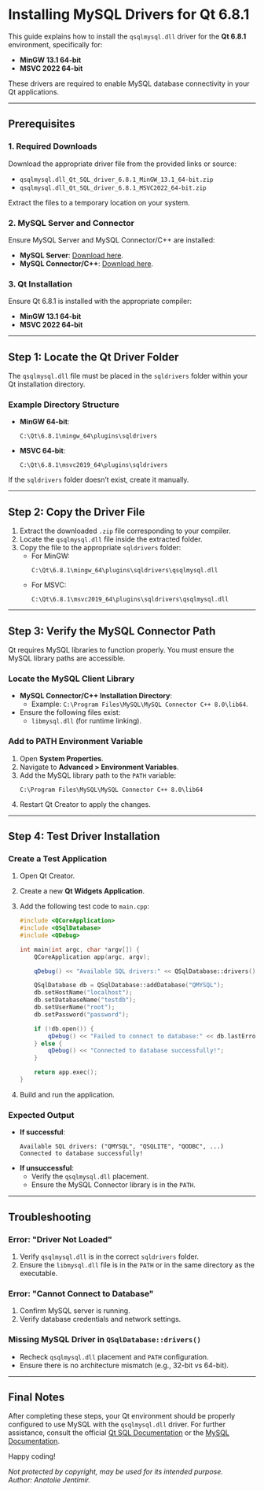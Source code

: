 # Installing MySQL Drivers for Qt 6.8.1

This guide explains how to install the `qsqlmysql.dll` driver for the **Qt 6.8.1** environment, specifically for:
- **MinGW 13.1 64-bit**
- **MSVC 2022 64-bit**

These drivers are required to enable MySQL database connectivity in your Qt applications.

---

## **Prerequisites**

### **1. Required Downloads**
Download the appropriate driver file from the provided links or source:
- `qsqlmysql.dll_Qt_SQL_driver_6.8.1_MinGW_13.1_64-bit.zip`
- `qsqlmysql.dll_Qt_SQL_driver_6.8.1_MSVC2022_64-bit.zip`

Extract the files to a temporary location on your system.

### **2. MySQL Server and Connector**
Ensure MySQL Server and MySQL Connector/C++ are installed:
- **MySQL Server**: [Download here](https://dev.mysql.com/downloads/mysql/).
- **MySQL Connector/C++**: [Download here](https://dev.mysql.com/downloads/connector/cpp/).

### **3. Qt Installation**
Ensure Qt 6.8.1 is installed with the appropriate compiler:
- **MinGW 13.1 64-bit**
- **MSVC 2022 64-bit**

---

## **Step 1: Locate the Qt Driver Folder**

The `qsqlmysql.dll` file must be placed in the `sqldrivers` folder within your Qt installation directory.

### Example Directory Structure
- **MinGW 64-bit**:
  ```
  C:\Qt\6.8.1\mingw_64\plugins\sqldrivers
  ```
- **MSVC 64-bit**:
  ```
  C:\Qt\6.8.1\msvc2019_64\plugins\sqldrivers
  ```

If the `sqldrivers` folder doesn’t exist, create it manually.

---

## **Step 2: Copy the Driver File**

1. Extract the downloaded `.zip` file corresponding to your compiler.
2. Locate the `qsqlmysql.dll` file inside the extracted folder.
3. Copy the file to the appropriate `sqldrivers` folder:
   - For MinGW:
     ```
     C:\Qt\6.8.1\mingw_64\plugins\sqldrivers\qsqlmysql.dll
     ```
   - For MSVC:
     ```
     C:\Qt\6.8.1\msvc2019_64\plugins\sqldrivers\qsqlmysql.dll
     ```

---

## **Step 3: Verify the MySQL Connector Path**

Qt requires MySQL libraries to function properly. You must ensure the MySQL library paths are accessible.

### Locate the MySQL Client Library
- **MySQL Connector/C++ Installation Directory**:
  - Example: `C:\Program Files\MySQL\MySQL Connector C++ 8.0\lib64`.
- Ensure the following files exist:
  - `libmysql.dll` (for runtime linking).

### Add to PATH Environment Variable
1. Open **System Properties**.
2. Navigate to **Advanced > Environment Variables**.
3. Add the MySQL library path to the `PATH` variable:
   ```
   C:\Program Files\MySQL\MySQL Connector C++ 8.0\lib64
   ```
4. Restart Qt Creator to apply the changes.

---

## **Step 4: Test Driver Installation**

### Create a Test Application
1. Open Qt Creator.
2. Create a new **Qt Widgets Application**.
3. Add the following test code to `main.cpp`:
   ```cpp
   #include <QCoreApplication>
   #include <QSqlDatabase>
   #include <QDebug>

   int main(int argc, char *argv[]) {
       QCoreApplication app(argc, argv);

       qDebug() << "Available SQL drivers:" << QSqlDatabase::drivers();

       QSqlDatabase db = QSqlDatabase::addDatabase("QMYSQL");
       db.setHostName("localhost");
       db.setDatabaseName("testdb");
       db.setUserName("root");
       db.setPassword("password");

       if (!db.open()) {
           qDebug() << "Failed to connect to database:" << db.lastError().text();
       } else {
           qDebug() << "Connected to database successfully!";
       }

       return app.exec();
   }
   ```

4. Build and run the application.

### Expected Output
- **If successful**:
  ```
  Available SQL drivers: ("QMYSQL", "QSQLITE", "QODBC", ...)
  Connected to database successfully!
  ```
- **If unsuccessful**:
  - Verify the `qsqlmysql.dll` placement.
  - Ensure the MySQL Connector library is in the `PATH`.

---

## **Troubleshooting**

### Error: "Driver Not Loaded"
1. Verify `qsqlmysql.dll` is in the correct `sqldrivers` folder.
2. Ensure the `libmysql.dll` file is in the `PATH` or in the same directory as the executable.

### Error: "Cannot Connect to Database"
1. Confirm MySQL server is running.
2. Verify database credentials and network settings.

### Missing MySQL Driver in `QSqlDatabase::drivers()`
- Recheck `qsqlmysql.dll` placement and `PATH` configuration.
- Ensure there is no architecture mismatch (e.g., 32-bit vs 64-bit).

---

## **Final Notes**

After completing these steps, your Qt environment should be properly configured to use MySQL with the `qsqlmysql.dll` driver. For further assistance, consult the official [Qt SQL Documentation](https://doc.qt.io/qt-6/sql-driver.html) or the [MySQL Documentation](https://dev.mysql.com/doc/).

Happy coding!




_Not protected by copyright, may be used for its intended purpose._  
_Author: Anatolie Jentimir._




